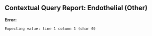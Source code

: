 ## Contextual Query Report: Endothelial (Other)

**Error:**
```
Expecting value: line 1 column 1 (char 0)
```